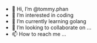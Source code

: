 - 👋 Hi, I’m @tommy.phan
- 👀 I’m interested in coding
- 🌱 I’m currently learning golang
- 💞️ I’m looking to collaborate on ...
- 📫 How to reach me ...

<!---
toanvn/toanvn is a ✨ special ✨ repository because its `README.md` (this file) appears on your GitHub profile.
You can click the Preview link to take a look at your changes.
--->
